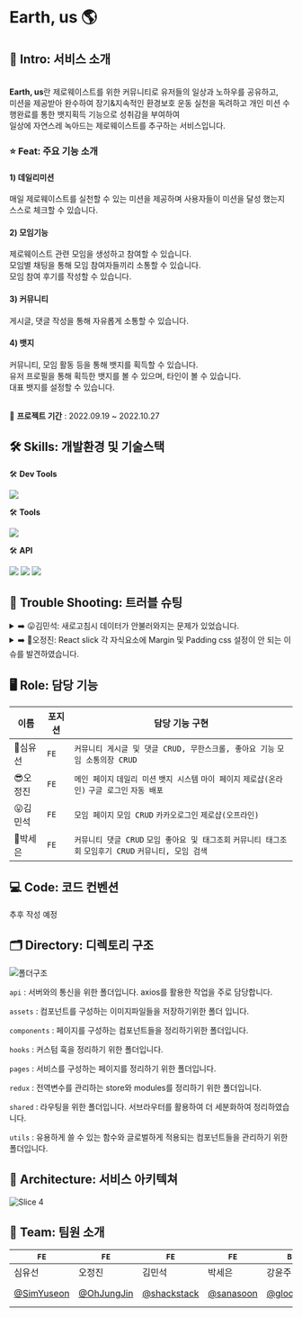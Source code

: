 # Earth, us 🌎

## 🌳 Intro: 서비스 소개 
<br/>
<strong>Earth, us</strong>란 제로웨이스트를 위한 커뮤니티로 유저들의 일상과 노하우를 공유하고,<br/>
미션을 제공받아 완수하여 장기&지속적인 환경보호 운동 실천을 독려하고 개인 미션 수행완료를 통한 뱃지획득 기능으로 성취감을 부여하여 <br/>
일상에 자연스레 녹아드는 제로웨이스트를 추구하는 서비스입니다.

<br/>

### ⭐️ Feat: 주요 기능 소개 

#### 1) 데일리미션
매일 제로웨이스트를 실천할 수 있는 미션을 제공하며 사용자들이 미션을 달성 했는지 스스로 체크할 수 있습니다.
#### 2) 모임기능
제로웨이스트 관련 모임을 생성하고 참여할 수 있습니다.<br>
모임별 채팅을 통해 모임 참여자들끼리 소통할 수 있습니다.<br>
모임 참여 후기를 작성할 수 있습니다.
#### 3) 커뮤니티
게시글, 댓글 작성을 통해 자유롭게 소통할 수 있습니다.
#### 4) 뱃지
커뮤니티, 모임 활동 등을 통해 뱃지를 획득할 수 있습니다.<br>
유저 프로필을 통해 획득한 뱃지를 볼 수 있으며, 타인이 볼 수 있습니다.<br>
대표 뱃지를 설정할 수 있습니다.

<br/>
📅 <strong>프로젝트 기간</strong> : 2022.09.19 ~ 2022.10.27


## 🛠 Skills: 개발환경 및 기술스택 

🛠 <strong>Dev Tools</strong>

<p herf="https://skillicons.dev">
  <img src="https://skillicons.dev/icons?i=vscode,github&perline=20"/>
</p>

🛠 <strong>Tools</strong>

<p herf="https://skillicons.dev">
  <img src="https://skillicons.dev/icons?i=react,redux,styledcomponents,tailwindcss,js,html,css,figma&perline=20"/>
</p>

🛠 <strong>API</strong>

  <img src="https://img.shields.io/badge/AXIOS-F7DF1E?style=for-the-badge&logo=axios&logoColor=white"/> <img src="https://img.shields.io/badge/kakao map-FFCD00?style=for-the-badge&logo=kakao&logoColor=black"> <img src="https://img.shields.io/badge/kakao login-FFCD00?style=for-the-badge&logo=kakao&logoColor=black"> 

## 📌 Trouble Shooting: 트러블 슈팅 

<details> <summary>➡️ 😛김민석: 새로고침시 데이터가 안불러와지는 문제가 있었습니다. </summary> <div markdown="1">
  <br/>

**`문제원인`**
  * 인터셉터를 사용하기에 토큰이 자동으로 담겨 서버에 요청을 보내는 줄 알았는데 새로고침을 할 경우 인터셉터가 실행되기전에 요청을 보내고 있었습니다. [개발자도구]의 [네트워크]에서 로그를 보고 토큰이 담겨지지 않은 것을 확인할 수 있었습니다. 
  
**`해결방안`**
  * useEffect를 통해 axios인스턴스를 실행시켜 데이터를 불러왔었는데, 인스턴스가 실행되기전에 sessionStorage.setItem으로 토큰을 담는 코드를 작성해주었습니다. 
  
**`자세한 내용`**
  * [React | 새로고침시 데이터가 안불러와지는 문제](https://velog.io/@shackstack/React-%EC%83%88%EB%A1%9C%EA%B3%A0%EC%B9%A8%EC%8B%9C-%EB%8D%B0%EC%9D%B4%ED%84%B0%EA%B0%80-%EC%95%88%EB%B6%88%EB%9F%AC%EC%99%80%EC%A7%80%EB%8A%94-%EB%AC%B8%EC%A0%9C)


  </div>
  </details>

<details> <summary>➡️ 🥸오정진: React slick 각 자식요소에 Margin 및 Padding css 설정이 안 되는 이슈를 발견하였습니다. </summary> <div markdown="1">
  <br/>

**`문제원인`**
  * 라이브러리 특성상 기본적으로 설정되어 있는 css 파일들이 있기에, 기존의 설정되어 있는 css가 우선적으로 선언되어 내가 선언하는 css가 적용이 되지 않는 문제를 발견하였습니다.

  
**`해결방안`**
  * react slick build시 사용되는 slick.css와 slick-theme.css를 따로 빼와서 margin과 padding default 값을 삭제 해, 원하는 대로 css 수정을 가능하게 변경하였습니다.
  
  </div>
  </details>
 
 
## 🖥 Role: 담당 기능 

| 이름       | 포지션       | 담당 기능 구현          |
| ---------- | ------------ | ----------------------------------------|
|🥰심유선 | `FE` | `커뮤니티 게시글 및 댓글 CRUD, 무한스크롤, 좋아요 기능` `모임 소통의장 CRUD`| 
|😎오정진 | `FE` | `메인 페이지` `데일리 미션` `뱃지 시스템` `마이 페이지` `제로샵(온라인)` `구글 로그인` `자동 배포`| 
|😛김민석 | `FE` | `모임 페이지` `모임 CRUD` `카카오로그인` `제로샵(오프라인)` | 
|🤩박세은 | `FE` | `커뮤니티 댓글 CRUD` `모임 좋아요 및 태그조회` `커뮤니티 태그조회` `모임후기 CRUD` `커뮤니티, 모임 검색`| 


## 💻 Code: 코드 컨벤션 

추후 작성 예정

## 🗂 Directory: 디렉토리 구조 

![폴더구조](https://user-images.githubusercontent.com/102432453/194445813-de470884-7fb3-4421-a0b6-20a7acdd8b83.png)

`api` : 서버와의 통신을 위한 폴더입니다. axios를 활용한 작업을 주로 담당합니다. 

`assets` : 컴포넌트를 구성하는 이미지파일들을 저장하기위한 폴더 입니다. 

`components` : 페이지를 구성하는 컴포넌트들을 정리하기위한 폴더입니다.

`hooks` : 커스텀 훅을 정리하기 위한 폴더입니다.

`pages` : 서비스를 구성하는 페이지를 정리하기 위한 폴더입니다.

`redux` : 전역변수를 관리하는 store와 modules를 정리하기 위한 폴더입니다.

`shared` : 라우팅을 위한 폴더입니다. 서브라우터를 활용하여 더 세분화하여 정리하였습니다. 

`utils` : 유용하게 쓸 수 있는 함수와 글로벌하게 적용되는 컴포넌트들을 관리하기 위한 폴더입니다.


## 📔 Architecture: 서비스 아키텍쳐

![Slice 4](https://user-images.githubusercontent.com/102432453/194732437-e582ef0a-5d9a-4772-8f46-95208a556585.jpg)




## 👥 Team: 팀원 소개 

|`FE`|`FE`| `FE`|`FE`|`BE`|`BE`|`BE`|
|---|---|---|---|---|---|---|
| 심유선 | 오정진 | 김민석 | 박세은 | 강윤주 | 안재원 | 전혜진 |
| [@SimYuseon](https://github.com/SimYuseon) | [@OhJungJin](https://github.com/OhJungJin) | [@shackstack](https://github.com/shackstack) | [@sanasoon](https://github.com/senasoon) | [@glooooow](https://github.com/glooooow) | [@Ahnjaewon](https://github.com/Ahnjaewon) | [@decaf-latte](https://github.com/decaf-latte) |
